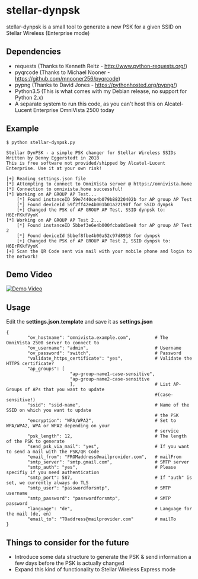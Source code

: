# stellar-dynpsk
stellar-dynpsk is a small tool to generate a new PSK for a given SSID on Stellar Wireless (Enterprise mode)

## Dependencies
- requests (Thanks to Kenneth Reitz - http://www.python-requests.org/)
- pyqrcode (Thanks to Michael Nooner - https://github.com/mnooner256/pyqrcode)
- pypng (Thanks to David Jones - https://pythonhosted.org/pypng/)
- Python3.5 (This is what comes with my Debian release, no support for Python 2.x)
- A separate system to run this code, as you can't host this on Alcatel-Lucent Enterprise OmniVista 2500 today
 
## Example

```
$ python stellar-dynpsk.py 

Stellar DynPSK - a simple PSK changer for Stellar Wireless SSIDs
Written by Benny Eggerstedt in 2018
This is free software not provided/shipped by Alcatel-Lucent Enterprise. Use it at your own risk!

[+] Reading settings.json file
[*] Attempting to connect to OmniVista server @ https://omnivista.home
[*] Connection to omnivista.home successful!
[*] Working on AP GROUP AP Test...
    [*] Found instanceID 59e7440ce4b079b88220402b for AP group AP Test
    [*] Found deviceId 59f2ff42e4b001b01a22190f for SSID dynpsk
    [+] Changed the PSK of AP GROUP AP Test, SSID dynpsk to: H6ErFKkfVyoK
[*] Working on AP GROUP AP Test 2...
    [*] Found instanceID 5bbef3e6e4b000fcba8d1ee8 for AP group AP Test 2
    [*] Found deviceId 5bbef8fbe4b00a52c97d8918 for dynpsk
    [+] Changed the PSK of AP GROUP AP Test 2, SSID dynpsk to: H6ErFKkfVyoK
[+] Scan the QR Code sent via mail with your mobile phone and login to the network!
```

## Demo Video
[![Demo Video](https://img.youtube.com/vi/cx0n13rECW0/0.jpg)](https://www.youtube.com/watch?v=cx0n13rECW0)

## Usage

Edit the **settings.json.template** and save it as **settings.json**
```
{
        "ov_hostname": "omnivista.example.com",         # The OmniVista 2500 server to connect to
        "ov_username": "admin",                         # Username
        "ov_password": "switch",                        # Password
        "validate_https_certificate": "yes",            # Validate the HTTPS certificate?
        "ap_groups": [
                        "ap-group-name1-case-sensitive",
                        "ap-group-name2-case-sensitive
                        ],                              # List AP-Groups of APs that you want to update
                                                        #(case-sensitive!)
        "ssid": "ssid-name",                            # Name of the SSID on which you want to update
                                                        # the PSK
        "encryption": "WPA/WPA2",                       # Set to WPA/WPA2, WPA or WPA2 depending on your
                                                        # service
        "psk_length": 12,                               # The length of the PSK to generate
        "send_psk_via_mail": "yes",                     # If you want to send a mail with the PSK/QR Code
        "email_from": "FROMaddress@mailprovider.com",   # mailFrom
        "smtp_server": "smtp.gmail.com",                # SMTP server
        "smtp_auth": "yes",                             # Please specifiy if you need authentication
        "smtp_port": 587,                               # If "auth" is set, we currently always do TLS
        "smtp_user": "passwordforsmtp",                 # SMTP username
        "smtp_password": "passwordforsmtp",             # SMTP password
        "language": "de",                               # Language for the mail (de, en) 
        "email_to": "TOaddress@mailprovider.com"        # mailTo
}
```

## Things to consider for the future
- Introduce some data structure to generate the PSK & send information a few days before the PSK is actually changed
- Expand this kind of functionality to Stellar Wireless Express mode

